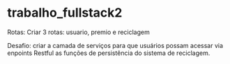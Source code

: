 # trabalho_fullstack2

Rotas:
Criar 3 rotas: usuario, premio e reciclagem

Desafio: criar a camada de serviços para que usuários possam acessar via enpoints Restful as funções de persistência do sistema de reciclagem.